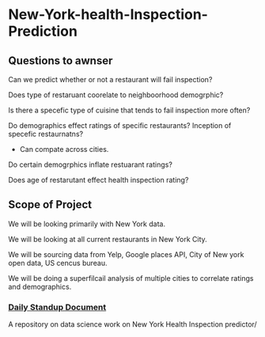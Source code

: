 # New-York-health-Inspection-Prediction


## Questions to awnser

Can we predict whether or not a restaurant will fail inspection?

Does type of restaruant coorelate to neighboorhood demogrphic?

Is there a specefic type of cuisine that tends to fail inspection more often?

Do demographics effect ratings of specific restaurants? Inception of specefic restaurnatns?
- Can compate across cities.

Do certain demogrphics inflate restuarant ratings?

Does age of restarutant effect health inspection rating?


## Scope of Project 

We will be looking primarily with New York data.

We will be looking at all current restaurants in New York City.

We will be sourcing data from Yelp, Google places API, City of New york open data, US cencus bureau. 

We will be doing a superfilcail analysis of multiple cities to correlate ratings and demographics.


### [Daily Standup Document](https://docs.google.com/document/d/10oYE42-RaEuOSvOpb1OFBhJRB8KRiCj7kR0OBwPf1r4/edit?usp=sharing)

A repository on data science work on New York Health Inspection predictor/
